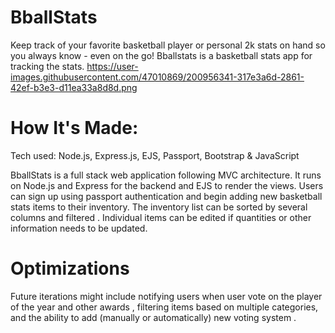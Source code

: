 # BballStats

Keep track of your favorite basketball player or personal 2k stats on hand so you always know - even on the go!
Bballstats is a basketball stats app for tracking the stats.
https://user-images.githubusercontent.com/47010869/200956341-317e3a6d-2861-42ef-b3e3-d11ea33a8d8d.png

# How It's Made:
Tech used: Node.js, Express.js, EJS, Passport, Bootstrap & JavaScript

BballStats is a full stack web application following MVC architecture. It runs on Node.js and Express for the backend and EJS to render the views. Users can sign up using passport authentication and begin adding new basketball stats items to their inventory. The inventory list can be sorted by several columns and filtered . Individual items can be edited if quantities or other information needs to be updated. 




# Optimizations

Future iterations might include notifying users when user vote on the player of the year and other awards , filtering items based on multiple categories,  and the ability to add (manually or automatically) new voting system .







